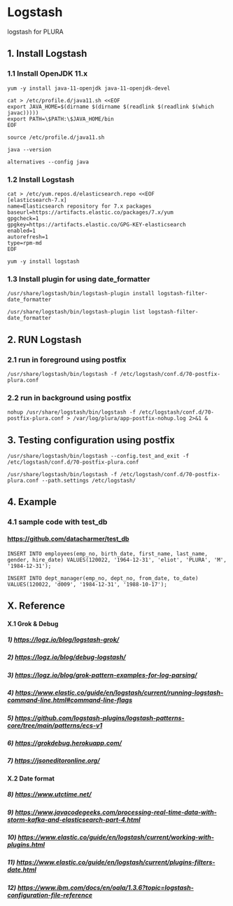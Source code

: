 # Logstash
logstash for PLURA

## 1. Install Logstash

### 1.1 Install OpenJDK 11.x

    yum -y install java-11-openjdk java-11-openjdk-devel
    
    cat > /etc/profile.d/java11.sh <<EOF
    export JAVA_HOME=$(dirname $(dirname $(readlink $(readlink $(which javac)))))
    export PATH=\$PATH:\$JAVA_HOME/bin
    EOF
    
    source /etc/profile.d/java11.sh
    
    java --version
    
    alternatives --config java
    
### 1.2 Install Logstash

    cat > /etc/yum.repos.d/elasticsearch.repo <<EOF
    [elasticsearch-7.x]
    name=Elasticsearch repository for 7.x packages
    baseurl=https://artifacts.elastic.co/packages/7.x/yum
    gpgcheck=1
    gpgkey=https://artifacts.elastic.co/GPG-KEY-elasticsearch
    enabled=1
    autorefresh=1
    type=rpm-md
    EOF

    yum -y install logstash

### 1.3 Install plugin for using date_formatter

    /usr/share/logstash/bin/logstash-plugin install logstash-filter-date_formatter
    
    /usr/share/logstash/bin/logstash-plugin list logstash-filter-date_formatter


## 2. RUN Logstash

### 2.1 run in foreground using postfix

    /usr/share/logstash/bin/logstash -f /etc/logstash/conf.d/70-postfix-plura.conf 

### 2.2 run in background using postfix

    nohup /usr/share/logstash/bin/logstash -f /etc/logstash/conf.d/70-postfix-plura.conf > /var/log/plura/app-postfix-nohup.log 2>&1 &

## 3. Testing configuration using postfix
 
    /usr/share/logstash/bin/logstash --config.test_and_exit -f /etc/logstash/conf.d/70-postfix-plura.conf
    
    /usr/share/logstash/bin/logstash -f /etc/logstash/conf.d/70-postfix-plura.conf --path.settings /etc/logstash/

## 4. Example

### 4.1 sample code with test_db
#### https://github.com/datacharmer/test_db

    INSERT INTO employees(emp_no, birth_date, first_name, last_name, gender, hire_date) VALUES(120022, '1964-12-31', 'eliot', 'PLURA', 'M', '1984-12-31');
    
    INSERT INTO dept_manager(emp_no, dept_no, from_date, to_date) VALUES(120022, 'd009', '1984-12-31', '1988-10-17');


## X. Reference

#### X.1 Grok & Debug

##### 1)  https://logz.io/blog/logstash-grok/
##### 2) https://logz.io/blog/debug-logstash/
##### 3) https://logz.io/blog/grok-pattern-examples-for-log-parsing/
##### 4) https://www.elastic.co/guide/en/logstash/current/running-logstash-command-line.html#command-line-flags
##### 5) https://github.com/logstash-plugins/logstash-patterns-core/tree/main/patterns/ecs-v1
##### 6) https://grokdebug.herokuapp.com/
##### 7) https://jsoneditoronline.org/

#### X.2 Date format

##### 8) https://www.utctime.net/
##### 9) https://www.javacodegeeks.com/processing-real-time-data-with-storm-kafka-and-elasticsearch-part-4.html
##### 10) https://www.elastic.co/guide/en/logstash/current/working-with-plugins.html
##### 11) https://www.elastic.co/guide/en/logstash/current/plugins-filters-date.html
##### 12) https://www.ibm.com/docs/en/oala/1.3.6?topic=logstash-configuration-file-reference
